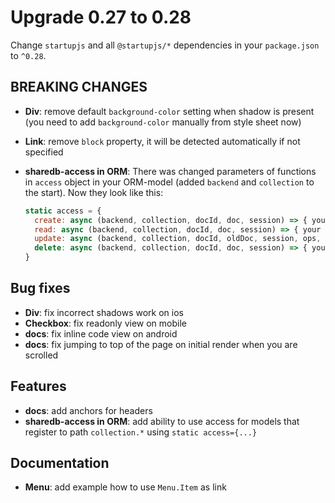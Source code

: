 # Upgrade 0.27 to 0.28

Change `startupjs` and all `@startupjs/*` dependencies in your `package.json` to `^0.28`.

## BREAKING CHANGES
- **Div**: remove default `background-color` setting when shadow is present (you need to add `background-color` manually from style sheet now)
- **Link**: remove `block` property, it will be detected automatically if not specified
- **sharedb-access in ORM**: There was changed parameters of functions in `access` object in your ORM-model (added `backend` and `collection` to the start). Now they look like this:

  ```js
  static access = {
    create: async (backend, collection, docId, doc, session) => { your code }
    read: async (backend, collection, docId, doc, session) => { your code },
    update: async (backend, collection, docId, oldDoc, session, ops, newDoc) => { your code },
    delete: async (backend, collection, docId, doc, session) => { your code }
  }
  ```

## Bug fixes
- **Div**: fix incorrect shadows work on ios
- **Checkbox**: fix readonly view on mobile
- **docs**: fix inline code view on android
- **docs**: fix jumping to top of the page on initial render when you are scrolled

## Features
- **docs**: add anchors for headers
- **sharedb-access in ORM**: add ability to use access for models that register to path `collection.*` using `static access={...}`

## Documentation
- **Menu**: add example how to use `Menu.Item` as link
